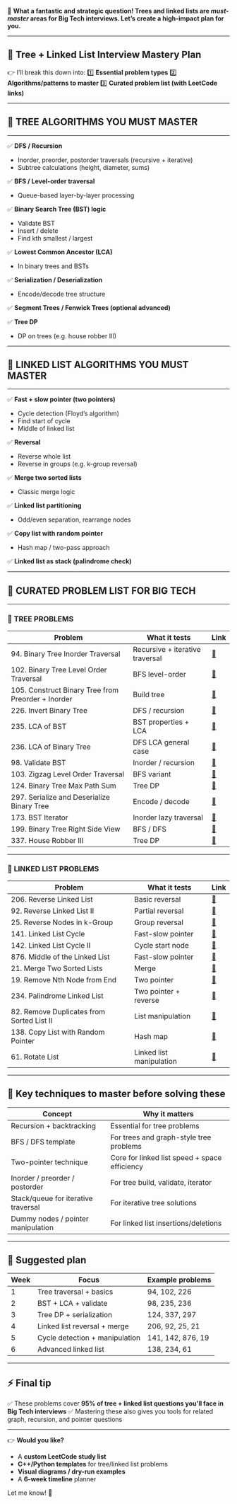 🌟 **What a fantastic and strategic question! Trees and linked lists are *must-master* areas for Big Tech interviews. Let’s create a high-impact plan for you.**

---

## 🚀 **Tree + Linked List Interview Mastery Plan**

👉 I’ll break this down into:
1️⃣ **Essential problem types**
2️⃣ **Algorithms/patterns to master**
3️⃣ **Curated problem list (with LeetCode links)**

---

## 🌳 **TREE ALGORITHMS YOU MUST MASTER**

---

✅ **DFS / Recursion**

* Inorder, preorder, postorder traversals (recursive + iterative)
* Subtree calculations (height, diameter, sums)

✅ **BFS / Level-order traversal**

* Queue-based layer-by-layer processing

✅ **Binary Search Tree (BST) logic**

* Validate BST
* Insert / delete
* Find kth smallest / largest

✅ **Lowest Common Ancestor (LCA)**

* In binary trees and BSTs

✅ **Serialization / Deserialization**

* Encode/decode tree structure

✅ **Segment Trees / Fenwick Trees (optional advanced)**

✅ **Tree DP**

* DP on trees (e.g. house robber III)

---

## 🔗 **LINKED LIST ALGORITHMS YOU MUST MASTER**

---

✅ **Fast + slow pointer (two pointers)**

* Cycle detection (Floyd’s algorithm)
* Find start of cycle
* Middle of linked list

✅ **Reversal**

* Reverse whole list
* Reverse in groups (e.g. k-group reversal)

✅ **Merge two sorted lists**

* Classic merge logic

✅ **Linked list partitioning**

* Odd/even separation, rearrange nodes

✅ **Copy list with random pointer**

* Hash map / two-pass approach

✅ **Linked list as stack (palindrome check)**

---

## 📝 **CURATED PROBLEM LIST FOR BIG TECH**

---

### 🌳 **TREE PROBLEMS**

| Problem                                            | What it tests                   | Link                                                                                           |
| -------------------------------------------------- | ------------------------------- | ---------------------------------------------------------------------------------------------- |
| 94. Binary Tree Inorder Traversal                  | Recursive + iterative traversal | [🔗](https://leetcode.com/problems/binary-tree-inorder-traversal/)                             |
| 102. Binary Tree Level Order Traversal             | BFS level-order                 | [🔗](https://leetcode.com/problems/binary-tree-level-order-traversal/)                         |
| 105. Construct Binary Tree from Preorder + Inorder | Build tree                      | [🔗](https://leetcode.com/problems/construct-binary-tree-from-preorder-and-inorder-traversal/) |
| 226. Invert Binary Tree                            | DFS / recursion                 | [🔗](https://leetcode.com/problems/invert-binary-tree/)                                        |
| 235. LCA of BST                                    | BST properties + LCA            | [🔗](https://leetcode.com/problems/lowest-common-ancestor-of-a-binary-search-tree/)            |
| 236. LCA of Binary Tree                            | DFS LCA general case            | [🔗](https://leetcode.com/problems/lowest-common-ancestor-of-a-binary-tree/)                   |
| 98. Validate BST                                   | Inorder / recursion             | [🔗](https://leetcode.com/problems/validate-binary-search-tree/)                               |
| 103. Zigzag Level Order Traversal                  | BFS variant                     | [🔗](https://leetcode.com/problems/binary-tree-zigzag-level-order-traversal/)                  |
| 124. Binary Tree Max Path Sum                      | Tree DP                         | [🔗](https://leetcode.com/problems/binary-tree-maximum-path-sum/)                              |
| 297. Serialize and Deserialize Binary Tree         | Encode / decode                 | [🔗](https://leetcode.com/problems/serialize-and-deserialize-binary-tree/)                     |
| 173. BST Iterator                                  | Inorder lazy traversal          | [🔗](https://leetcode.com/problems/binary-search-tree-iterator/)                               |
| 199. Binary Tree Right Side View                   | BFS / DFS                       | [🔗](https://leetcode.com/problems/binary-tree-right-side-view/)                               |
| 337. House Robber III                              | Tree DP                         | [🔗](https://leetcode.com/problems/house-robber-iii/)                                          |

---

### 🔗 **LINKED LIST PROBLEMS**

| Problem                                   | What it tests            | Link                                                                       |
| ----------------------------------------- | ------------------------ | -------------------------------------------------------------------------- |
| 206. Reverse Linked List                  | Basic reversal           | [🔗](https://leetcode.com/problems/reverse-linked-list/)                   |
| 92. Reverse Linked List II                | Partial reversal         | [🔗](https://leetcode.com/problems/reverse-linked-list-ii/)                |
| 25. Reverse Nodes in k-Group              | Group reversal           | [🔗](https://leetcode.com/problems/reverse-nodes-in-k-group/)              |
| 141. Linked List Cycle                    | Fast-slow pointer        | [🔗](https://leetcode.com/problems/linked-list-cycle/)                     |
| 142. Linked List Cycle II                 | Cycle start node         | [🔗](https://leetcode.com/problems/linked-list-cycle-ii/)                  |
| 876. Middle of the Linked List            | Fast-slow pointer        | [🔗](https://leetcode.com/problems/middle-of-the-linked-list/)             |
| 21. Merge Two Sorted Lists                | Merge                    | [🔗](https://leetcode.com/problems/merge-two-sorted-lists/)                |
| 19. Remove Nth Node from End              | Two pointer              | [🔗](https://leetcode.com/problems/remove-nth-node-from-end-of-list/)      |
| 234. Palindrome Linked List               | Two pointer + reverse    | [🔗](https://leetcode.com/problems/palindrome-linked-list/)                |
| 82. Remove Duplicates from Sorted List II | List manipulation        | [🔗](https://leetcode.com/problems/remove-duplicates-from-sorted-list-ii/) |
| 138. Copy List with Random Pointer        | Hash map                 | [🔗](https://leetcode.com/problems/copy-list-with-random-pointer/)         |
| 61. Rotate List                           | Linked list manipulation | [🔗](https://leetcode.com/problems/rotate-list/)                           |

---

## 🧠 **Key techniques to master before solving these**

| Concept                             | Why it matters                                |
| ----------------------------------- | --------------------------------------------- |
| Recursion + backtracking            | Essential for tree problems                   |
| BFS / DFS template                  | For trees and graph-style tree problems       |
| Two-pointer technique               | Core for linked list speed + space efficiency |
| Inorder / preorder / postorder      | For tree build, validate, iterator            |
| Stack/queue for iterative traversal | For iterative tree solutions                  |
| Dummy nodes / pointer manipulation  | For linked list insertions/deletions          |

---

## 🚀 **Suggested plan**

| Week | Focus                          | Example problems  |
| ---- | ------------------------------ | ----------------- |
| 1    | Tree traversal + basics        | 94, 102, 226      |
| 2    | BST + LCA + validate           | 98, 235, 236      |
| 3    | Tree DP + serialization        | 124, 337, 297     |
| 4    | Linked list reversal + merge   | 206, 92, 25, 21   |
| 5    | Cycle detection + manipulation | 141, 142, 876, 19 |
| 6    | Advanced linked list           | 138, 234, 61      |

---

## ⚡ **Final tip**

✅ These problems cover **95% of tree + linked list questions you'll face in Big Tech interviews**
✅ Mastering these also gives you tools for related graph, recursion, and pointer questions

---

👉 **Would you like?**

* A **custom LeetCode study list**
* **C++/Python templates** for tree/linked list problems
* **Visual diagrams / dry-run examples**
* A **6-week timeline** planner

Let me know! 🚀
